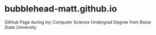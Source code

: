 # bubblehead-matt.github.io
GitHub Page during my Computer Science Undergrad Degree from Boise State University
